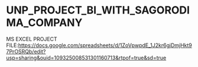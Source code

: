 # UNP_PROJECT_BI_WITH_SAGORODIMA_COMPANY



MS EXCEL PROJECT FILE:https://docs.google.com/spreadsheets/d/1ZoVpwpdE_1J2kr6gjDmjHkt97PrOSRQb/edit?usp=sharing&ouid=109325008531301160713&rtpof=true&sd=true
